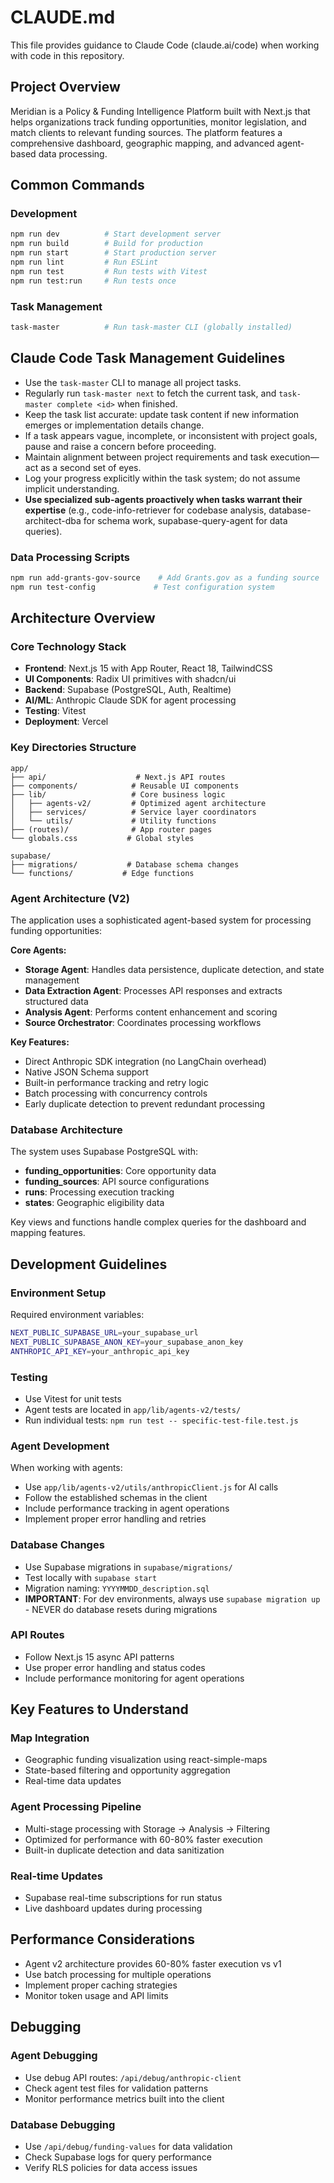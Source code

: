 # CLAUDE.md

This file provides guidance to Claude Code (claude.ai/code) when working with code in this repository.

## Project Overview

Meridian is a Policy & Funding Intelligence Platform built with Next.js that helps organizations track funding opportunities, monitor legislation, and match clients to relevant funding sources. The platform features a comprehensive dashboard, geographic mapping, and advanced agent-based data processing.

## Common Commands

### Development
```bash
npm run dev          # Start development server
npm run build        # Build for production
npm run start        # Start production server
npm run lint         # Run ESLint
npm run test         # Run tests with Vitest
npm run test:run     # Run tests once
```

### Task Management
```bash
task-master          # Run task-master CLI (globally installed)
```

## Claude Code Task Management Guidelines

- Use the `task-master` CLI to manage all project tasks.
- Regularly run `task-master next` to fetch the current task, and `task-master complete <id>` when finished.
- Keep the task list accurate: update task content if new information emerges or implementation details change.
- If a task appears vague, incomplete, or inconsistent with project goals, pause and raise a concern before proceeding.
- Maintain alignment between project requirements and task execution—act as a second set of eyes.
- Log your progress explicitly within the task system; do not assume implicit understanding.
- **Use specialized sub-agents proactively when tasks warrant their expertise** (e.g., code-info-retriever for codebase analysis, database-architect-dba for schema work, supabase-query-agent for data queries).


### Data Processing Scripts
```bash
npm run add-grants-gov-source    # Add Grants.gov as a funding source
npm run test-config             # Test configuration system
```

## Architecture Overview

### Core Technology Stack
- **Frontend**: Next.js 15 with App Router, React 18, TailwindCSS
- **UI Components**: Radix UI primitives with shadcn/ui
- **Backend**: Supabase (PostgreSQL, Auth, Realtime)
- **AI/ML**: Anthropic Claude SDK for agent processing
- **Testing**: Vitest
- **Deployment**: Vercel

### Key Directories Structure

```
app/
├── api/                    # Next.js API routes
├── components/            # Reusable UI components
├── lib/                   # Core business logic
│   ├── agents-v2/         # Optimized agent architecture
│   ├── services/          # Service layer coordinators
│   └── utils/             # Utility functions
├── (routes)/              # App router pages
└── globals.css           # Global styles

supabase/
├── migrations/           # Database schema changes
└── functions/           # Edge functions
```

### Agent Architecture (V2)

The application uses a sophisticated agent-based system for processing funding opportunities:

**Core Agents:**
- **Storage Agent**: Handles data persistence, duplicate detection, and state management
- **Data Extraction Agent**: Processes API responses and extracts structured data
- **Analysis Agent**: Performs content enhancement and scoring
- **Source Orchestrator**: Coordinates processing workflows

**Key Features:**
- Direct Anthropic SDK integration (no LangChain overhead)
- Native JSON Schema support
- Built-in performance tracking and retry logic
- Batch processing with concurrency controls
- Early duplicate detection to prevent redundant processing

### Database Architecture

The system uses Supabase PostgreSQL with:
- **funding_opportunities**: Core opportunity data
- **funding_sources**: API source configurations
- **runs**: Processing execution tracking
- **states**: Geographic eligibility data

Key views and functions handle complex queries for the dashboard and mapping features.

## Development Guidelines

### Environment Setup
Required environment variables:
```bash
NEXT_PUBLIC_SUPABASE_URL=your_supabase_url
NEXT_PUBLIC_SUPABASE_ANON_KEY=your_supabase_anon_key
ANTHROPIC_API_KEY=your_anthropic_api_key
```

### Testing
- Use Vitest for unit tests
- Agent tests are located in `app/lib/agents-v2/tests/`
- Run individual tests: `npm run test -- specific-test-file.test.js`

### Agent Development
When working with agents:
- Use `app/lib/agents-v2/utils/anthropicClient.js` for AI calls
- Follow the established schemas in the client
- Include performance tracking in agent operations
- Implement proper error handling and retries

### Database Changes
- Use Supabase migrations in `supabase/migrations/`
- Test locally with `supabase start`
- Migration naming: `YYYYMMDD_description.sql`
- **IMPORTANT**: For dev environments, always use `supabase migration up` - NEVER do database resets during migrations

### API Routes
- Follow Next.js 15 async API patterns
- Use proper error handling and status codes
- Include performance monitoring for agent operations

## Key Features to Understand

### Map Integration
- Geographic funding visualization using react-simple-maps
- State-based filtering and opportunity aggregation
- Real-time data updates

### Agent Processing Pipeline
- Multi-stage processing with Storage → Analysis → Filtering
- Optimized for performance with 60-80% faster execution
- Built-in duplicate detection and data sanitization

### Real-time Updates
- Supabase real-time subscriptions for run status
- Live dashboard updates during processing

## Performance Considerations

- Agent v2 architecture provides 60-80% faster execution vs v1
- Use batch processing for multiple operations
- Implement proper caching strategies
- Monitor token usage and API limits

## Debugging

### Agent Debugging
- Use debug API routes: `/api/debug/anthropic-client`
- Check agent test files for validation patterns
- Monitor performance metrics built into the client

### Database Debugging
- Use `/api/debug/funding-values` for data validation
- Check Supabase logs for query performance
- Verify RLS policies for data access issues
